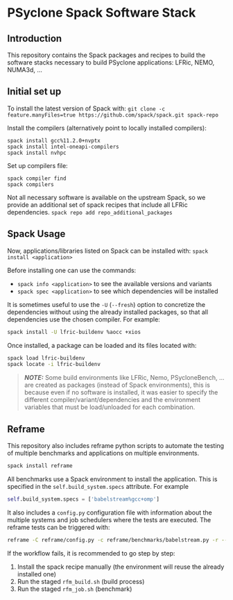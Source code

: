 # PSyclone Spack Software Stack

## Introduction

This repository contains the Spack packages and recipes to build the software
stacks necessary to build PSyclone applications: LFRic, NEMO, NUMA3d, ...

## Initial set up

To install the latest version of Spack with:
`git clone -c feature.manyFiles=true https://github.com/spack/spack.git spack-repo`

Install the compilers (alternatively point to locally installed compilers):
```
spack install gcc%11.2.0+nvptx
spack install intel-oneapi-compilers
spack install nvhpc
```

Set up compilers file:
```
spack compiler find
spack compilers
```

Not all necessary software is available on the upstream Spack, so we provide an
additional set of spack recipes that include all LFRic dependencies.
`spack repo add repo_additional_packages`

## Spack Usage

Now, applications/libraries listed on Spack can be installed with:
`spack install <application>`

Before installing one can use the commands:
- `spack info <application>` to see the available versions and variants
- `spack spec <application>` to see which dependencies will be installed

It is sometimes useful to use the `-U` (`--fresh`) option to concretize the
dependencies without using the already installed packages, so that all dependencies
use the chosen compiler. For example:

```bash
spack install -U lfric-buildenv %aocc +xios
```

Once installed, a package can be loaded and its files located with:
```bash
spack load lfric-buildenv
spack locate -i lfric-buildenv
```

> **_NOTE:_**  Some build environments like LFRic, Nemo, PSycloneBench, ...
are created as packages (instead of Spack environments), this is because
even if no software is installed, it was easier to specify the different
compiler/variant/dependencies and the environment variables that must be
load/unloaded for each combination.

## Reframe

This repository also includes reframe python scripts to automate the testing
of multiple benchmarks and applications on multiple environments.

```bash
spack install reframe
```

All benchmarks use a Spack environment to install the application. This is
specified in the `self.build_system.specs` attribute. For example

```python
self.build_system.specs = ['babelstream%gcc+omp']
```

It also includes a `config.py` configuration file with information about the
multiple systems and job schedulers where the tests are executed. The reframe
tests can be triggered with:

```bash
reframe -C reframe/config.py -c reframe/benchmarks/babelstream.py -r --performance-report --keep-stage-files
```

If the workflow fails, it is recommended to go step by step:
1. Install the spack recipe manually (the environment will reuse the already installed one)
2. Run the staged `rfm_build.sh` (build process)
3. Run the staged `rfm_job.sh` (benchmark)
